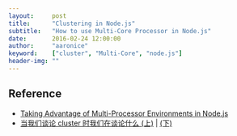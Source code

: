 ```yaml
---
layout:     post
title:      "Clustering in Node.js"
subtitle:   "How to use Multi-Core Processor in Node.js"
date:       2016-02-24 12:00:00
author:     "aaronice"
keyword:    ["cluster", "Multi-Core", "node.js"]
header-img: ""
---
```





## Reference

- [Taking Advantage of Multi-Processor Environments in Node.js](http://blog.carbonfive.com/2014/02/28/taking-advantage-of-multi-processor-environments-in-node-js/)
- [当我们谈论 cluster 时我们在谈论什么 (上)](http://taobaofed.org/blog/2015/11/03/nodejs-cluster/) | [(下)](http://taobaofed.org/blog/2015/11/10/nodejs-cluster-2/)
